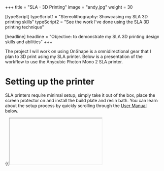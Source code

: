 +++
title = "SLA - 3D Printing"
image = "andy.jpg"
weight = 30

[typeScript] 
typeScript1 = "Stereolithography: Showcasing my SLA 3D printing skills" 
typeScript2 = "See the work I've done using the SLA 3D printing technique"

[headline]
headline = "Objective: to demonstrate my SLA 3D printing design skills and abilities"
+++

The project I will work on using OnShape is a omnidirectional gear that I plan to 3D print using my SLA printer. Below is a presentation of the workflow to use the Anycubic Photon Mono 2 SLA printer.

# Setting up the printer

SLA printers require minimal setup, simply take it out of the box, place the screen protector on and install the build plate and resin bath. You can learn about the setup process by quickly scrolling through the [User Manual](../anycubic-printer.pdf) below.

{{<iframe anycubic-printer.pdf>}}

Once set up, I will walk through the zeroing and bed levelling technique in the workflow section below.

# SLA 3D Printing Workflow for Anycubic Photon Mono 2

In this section I will cover the workflow for perfoming an SLA print from import of the part to the Photon Workshop software and slicing it, through to preparing the printer for a print, launching a print, post-print treatment and cleanup. This section will be broken into two parts: 

    (1) Slicing and creating the print file, and
    (2) Performing the print and cleanup 

## Slicing a part for printing

The anycubic photon mono 2 uses the Anycubic Photon Workshop software as its slicer. It is a very intuitive and user friendly software. Furthermore, anycubic has a very friendly user manual and tutorial process when you first open the App. I will include their user manual [here](../anycub-software.pdf) for reference and assitance. You can scroll through it below.

{{<iframe anycubic-software.pdf>}}

Next, I will walk through a very quick tutorial for how to use the software and slice a part for printing.

### 1. Download the Anycubic Photon Workshop Software

Download the latest version of the [Anycubic Photon Workshop software](https://store.anycubic.com/pages/anycubic-photon-workshop-3d-slicer-software) by clicking on the link to their page. Download the version required for user Operating System.

### 2. Launch the App and Import your part

Once installed, the app will prompt you for which printer you are using. In our case we are using the Anycubic Photon Mono 2.

{{<image printer.png>}}

The app has a very friendly tutorial and introduction. It is recommendd that you go through it. It is about 1 minute and gives an excellent tour of the software and its main toolbenches and capabilities.

After you have run through the tutorial feel free to import your part into the slicer. It is possible to import .STEP, .OBJ, and .STL files.

Once imported, you should see the part on the build plate. If it does not appear, there is an error, try exporting your part as a different file format or fixing any CAD errors.

{{<image import.png>}}

the next step involves generating supports.

### 3. Generate supports

Next, you will want to generate supports. You can do this by clicking the "supports" button at the top. You can modify the settings to suit your print and then click on "generate supports" to initiate the support generation process.

{{<image support-settings.png>}}

After calculating the supports, you should see them rendered on the main build plate screen. If they are not there, either there was an error, or the part does not require supports. In most cases, it will generate a skirt regardless of whether supports are required or not.

{{<image supports.png>}}

The next step involves slicing and exporting the file.

### 4. Slice the part

Lastly, you will want to slice the part and export it. You can do this by clicking the slice button in the bottom right hand corner. The software will then generate the sliced part where you can use the scroll bar on the right to view each layer.

{{<image slice.png >}}

If you are happy with the slice, the final step is to click "Save Slice File" in the bottom right hand corner. You can then load this file onto a USB and stick the USB in the printer.

Next step we will turn over to the printer and walk through the process of levelling and zeroing the bed, loading the resin, and launching a print.

## Printing your part

In this section, I will walk through the workflow for printing a part after you have generated the slice file. This includes levelling and zeroing the bed, which I recommend should be done any time the resin bath or build plate has been removed, which will likely be after every print. I recommend this to avoid having failed prints and wasted resin. The workflow is presented below.

### 1. Remove the resin bath and level the bed

It is good practice to perform the bed levelling step any time you remove the resin bath or the build plate.

To level the bed, first loosen the allen screws on the side of the build plate. Once loosened, in the printer settings go to "move" and click the "home" icon. Place the bed levelling paper on the screen to set the height.

VERY IMPORTANT: THE RESIN CURES DUE TO UV LIGHT. IF YOU PLAN TO REMOVE THE RESIN BATH, BE SURE TO COVER IT FROM SUNLIGHT SO THAT IT DOES NOT CURE AND YOU DO NOT WASTE RESIN.